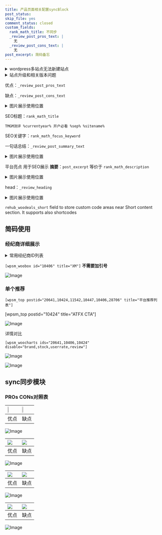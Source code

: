 ```yaml
---
title: 产品页面相关配置syncBlock
post_status: 
skip_file: yes
comment_status: closed
custom_fields:
  rank_math_title: 不同步
  _review_post_pros_text: |
    无
  _review_post_cons_text: |
    无
post_excerpt: 简码备忘
---
```

<details><summary>wordpress多站点无法新建站点</summary>

<li>和报错需要清理cookies一样的原因</li>
<li>wp-config.php里面<code>define( 'SUBDOMAIN_INSTALL', false );//子域名安装</code></li>
<li>新建子站点是用<code>define( 'SUBDOMAIN_INSTALL', true);//子域名安装</code> 完成以后，改成<code>false</code></li>
</details>

<details><summary>站点升级和相关版本问题</summary>

<p>wordpress：5.9.9
woocommerce：7.5.1
出现问题的地方：主题选项里面>><strong>Product layout >>compact style</strong></p>
<p>如何出现没有用过的字段 导致无法保存。先导出配置 然后进行修改，后面再次恢复即可。</p>
<p>出现部分字段无法显示时，需要返回默认布局后，对产品进行保存就好了。</p>
<p></p>
</details>

优点：`_review_post_pros_text`

缺点：`_review_post_cons_text`

<details><summary>图片展示使用位置</summary>

<img src="https://prod-files-secure.s3.us-west-2.amazonaws.com/39ed1227-6d7d-4570-be36-9ccd4a2c4241/f51d3d83-55d4-4bdf-9604-f37ec77ab556/Untitled.png?X-Amz-Algorithm=AWS4-HMAC-SHA256&X-Amz-Content-Sha256=UNSIGNED-PAYLOAD&X-Amz-Credential=ASIAZI2LB466ZIU2FBCM%2F20250829%2Fus-west-2%2Fs3%2Faws4_request&X-Amz-Date=20250829T165526Z&X-Amz-Expires=3600&X-Amz-Security-Token=IQoJb3JpZ2luX2VjEGgaCXVzLXdlc3QtMiJHMEUCIQCO91n1DZfpGRnkTgFl2GJww0AAgd3BBMogKld0aUayJQIgD2ccUt0aH9nqfzZWYmwSQ7yTgZys69SRkbfKNzHD%2FdkqiAQIwf%2F%2F%2F%2F%2F%2F%2F%2F%2F%2FARAAGgw2Mzc0MjMxODM4MDUiDB8UrcrukNytd9H6pircA4wNTjgyV3KWGfHkS4%2FyH%2FeY5kU4vcLdcHNxowvJoSur8Wkbwhlg5D50ST8D4KKMrUcBYANkDBdLRsAjB5UgyLtyirUJ%2F3YoRfZxuJnhnIGSrSU9rzQlZThDwT8TarLSMrWfDOb4i3ptzzy5Bl2baNYdCskunBJdgDfx9r5OpYQ5F6Q3ZVHRObl4KT4SSeTiu4lMhIhli5%2BQ2hY0YH49yqlRvNSlrHxVgcYsESYTGIvvdmDF2HIlSoMH9pquxl8I7F3ruMFpQ4PxF7%2FHbJtV3jVvoVcB%2BS4%2Bg2SdGydGqk8FUU80stxmsG8XlwrM9d9qDEDbV%2BcBMl2YJWF2cCNAiJNM%2FzvnqDKFx5x01ldmwNYFvS6LMv5FG91kqCryyND94JpRDFG%2F5Q6xw2lM8L1gqldFrh9Ns0rQw5zeor2rDS7UCn9hPyhQtuTbERZD7DaNFZrGVVKw3sdISwcSS7%2B1XZMceDuzTd6eymEfip6dlMlsXt1U9GINMWmeCRvsCNpBBUUYpGjEjgxN%2B0nmjBQ6VIS2NwRS274RfaUZvYhbvZgwJqmjGyg%2BJa%2Fp78eiuwj1kcz137zj9KKhmEcEZo3M5%2Fv0bgi5WsbDGKDtq1phNbO6h5qYV8o%2BL0nv3ytpMImex8UGOqUBTCEk1LPkqQTr%2B%2B8rRfuIwsrBJJXeu8yHVorEnhGjFlT6MJ7QPQ%2BeijhyhGjaN5fPXz79Q851aGrfSNOSR2G3lk%2BeJ2wDOiDntbBcE39UP8SH%2B3E%2BuF4A5JZT1LPamhb5T01PYhhyFxgzQ9tRThsTgFdKksfZu12CZtTB6zG%2FQ0NG03e6ImEcCjPUwKgvXpGl1Rj3KBj4HL8fyADjolufeo1SZ%2FJu&X-Amz-Signature=b34ae2832d2110cbc5acfa550591bb440223305c7dfce4c47c229dd9f7501447&X-Amz-SignedHeaders=host&x-amz-checksum-mode=ENABLED&x-id=GetObject" alt="Image">
</details>

SEO标题：`rank_math_title`

`TMGM测评 %currentyear% 开户必看 %sep% %sitename%`

SEO关键字：`rank_math_focus_keyword`

一句话总结：`_review_post_summary_text`

<details><summary>图片展示使用位置</summary>

<img src="https://prod-files-secure.s3.us-west-2.amazonaws.com/39ed1227-6d7d-4570-be36-9ccd4a2c4241/4b96a922-296c-4f4e-8630-d1c870cbce01/Untitled.png?X-Amz-Algorithm=AWS4-HMAC-SHA256&X-Amz-Content-Sha256=UNSIGNED-PAYLOAD&X-Amz-Credential=ASIAZI2LB4662IXOJPIS%2F20250829%2Fus-west-2%2Fs3%2Faws4_request&X-Amz-Date=20250829T165527Z&X-Amz-Expires=3600&X-Amz-Security-Token=IQoJb3JpZ2luX2VjEGgaCXVzLXdlc3QtMiJHMEUCIQDbd0TVDUYZU5BmB2LIs4HrJABru2%2FfbM4IYncoZdUNGgIgbcMMOYKcbzyVujPWO4UcAJPsqeXG61C2maL3ZVGV0lMqiAQIwf%2F%2F%2F%2F%2F%2F%2F%2F%2F%2FARAAGgw2Mzc0MjMxODM4MDUiDJvVSQ%2FyY%2BLg%2B0vqhCrcA7%2FugWxfcaF%2BjaZXvJXzB7FmRd%2BgOJmMYHRlILZnelpE41ldlGvhnn13E%2B4lxONWYTI3cFQp2TAKORirm2MvcpnjZSheavZQb6sZnVNZGLUOsS5m33odLLpIV5H5Lef6qLKLsoNXpO3qXSCXmcCVU0TtPfQYfHk1TQJNRSjL1SD7D5PXwCTd1mk3t1OJX5uJeHWBZmiWlIHdajHQm1tNv%2FNSVC5U0NylQtpImUPxMi6s1pvWK3Dem4GoW%2FRpmPHypY4uqJpv60N79Gyg6JuPRCzYsNo0MmNu9EF19D3pvF6MZxatjD8je5vZCR%2Fyf5f25Ksj4UcOLXBXRjyIKErkYGHQasYuhPSJIuTFqyWrtXkONJj9VSi0RJw4CMVu%2Bq7piU66MRhsNWoAeVF2WbBDXA5eV3RiRoN%2FbPNCVpx7%2Fu4mh7g3tZ1kOisy6ieuorcJiPNpxeUX%2FhmCwxJQU%2BVtp6kyZC5428yH%2BsUmQt%2B9uYcxGaYHyEJTFMX0GccVS2x%2FbKN6VNMlpXsygvGzRRKamAdWOf%2FvIsiIqjyV5lCoEIezuaOKphD9F%2FbMgTjdRMeVTPvEQARsb9gj2s1113R%2FG2AzQdhakF97w08JDf2CwOh7YMj2v3x0%2FowFtjsNMK2ex8UGOqUB%2FEOt6%2Bgjt4F7JsJN6N%2FRkWUjQFdgcvEVSmASkz9RoYyQjbpXJAVn72Hq1TJ6scs%2FEs5MRXf1GmBqDyDUaN58l0aetUH1nAPFGYjk0pKkWnUbtIDL9GxeBwHvP1OcUrmH6dGyMJdPRf6s2SXeegbFiU%2Bim00vcbJlq%2BPbj%2F4YRprkF3YLPcFxZ3k3xyqzXkk%2Fr%2BK9xoKSGH284zh0THqqGs1RNo1R&X-Amz-Signature=802555c267a01b41d71363ecb9182dbd31e998073aa5b24f33c06abee323ea54&X-Amz-SignedHeaders=host&x-amz-checksum-mode=ENABLED&x-id=GetObject" alt="Image">
</details>

平台亮点 用于SEO展示 **摘要**：`post_excerpt`  等价于 `rank_math_description`

<details><summary>图片展示使用位置</summary>

<img src="https://prod-files-secure.s3.us-west-2.amazonaws.com/39ed1227-6d7d-4570-be36-9ccd4a2c4241/1ee11f63-b60a-4dfe-a7a7-d58ff23b5d88/Untitled.png?X-Amz-Algorithm=AWS4-HMAC-SHA256&X-Amz-Content-Sha256=UNSIGNED-PAYLOAD&X-Amz-Credential=ASIAZI2LB46625ER4XCG%2F20250829%2Fus-west-2%2Fs3%2Faws4_request&X-Amz-Date=20250829T165527Z&X-Amz-Expires=3600&X-Amz-Security-Token=IQoJb3JpZ2luX2VjEGgaCXVzLXdlc3QtMiJHMEUCIELlTzogr8wbhqCoGLQS2Tg%2FBKcNvL8Tzx8tzqYF%2FQbEAiEA6hI0X6IVTBmd%2BlmPVs0BBk%2FkRzCnR%2BJPlWX8KpO%2Br80qiAQIwf%2F%2F%2F%2F%2F%2F%2F%2F%2F%2FARAAGgw2Mzc0MjMxODM4MDUiDKRUDcLF%2FxU%2FZtSI4yrcA7%2BN8Yas8EkFnJIAfP6I2XfrHUPg54HOUf6%2FBuj%2Fhgp5sT1aVCWhcet0bhjtiTChy08RRgsdFyq5h49sPlwO%2FL5NzKPDmc3BU74B5d3AuHfm1gE91eG34W4kY%2BvVTzjBN3q3fmAxOpbpSwh0hW9SLhANuFvk3uQXFw277kbrA9COfgk2p61iwNW4%2F6ttJ0jmizilxmrlEI3pQxnbGtdjCwVPRmJPw%2F2ZzA%2BUPUTCvkW16wiuV1H5C0Thz51z6PjoPVkMf0TMhPTZP%2FNaNB1H8Z1cccI1f3V8bjUaHCyBbM2ZClk7FRzIDzR4avLTY9SHNiU2%2FACO%2BsvVXhOdhyvSWCeDW1Tli1AXoeDy61SMSTMHn9yMuRwC%2Fyudrmp5QwCltzGDyEc4u4kgHiSWlyIfp2lxBdfPVL35IlDxC14YTaiIL3HqH%2B%2FJdZs%2B27Sr%2FBZ7JZuqUXYTpngYKpx6cRvIIGuZUdUJ%2F4gv5KtjyhGWrw%2B12VFrK2p5cM9fO2zfi6R9IVDU0V4gqoVr%2BW7Q4SuP9kewZgk6fe7RaAJ3H%2BfaervOy2viBzY8E6mOXQalbLj4G19msMpNxArQxr4vBKzJhUVd%2F%2Fa4xB%2FAALv4jWEyWFF%2FL8oeJGTrC0AFxu4TMPWex8UGOqUBePzlsVWLi75iNwr4ibGkyQaIp2lwfzUTYlwWU%2F4s3hKhf%2BhFbqPh5WCa9uPVQeuyqZtx%2BCFIQTNPxYhsQfBifxZlDq6ACDCKiDyJBYNuIQxKg9j%2BBTsd170c7acLwNrPrFiTC1zAOXReBkTpd7cSQKCdmPVLJASxOm8G8LEP%2BUhACJppkIkSJ1DNa7boCd0qw3FU0tlN6dIClSvi%2FnC2D66lh%2Fnw&X-Amz-Signature=ed1a2da87e2e5845bd8d8ce538fe11ab74bb18cf9211f1073a42885408ce609c&X-Amz-SignedHeaders=host&x-amz-checksum-mode=ENABLED&x-id=GetObject" alt="Image">
<img src="https://prod-files-secure.s3.us-west-2.amazonaws.com/39ed1227-6d7d-4570-be36-9ccd4a2c4241/ad4118b5-78d8-4fbe-801e-3b29b5d99c01/Untitled.png?X-Amz-Algorithm=AWS4-HMAC-SHA256&X-Amz-Content-Sha256=UNSIGNED-PAYLOAD&X-Amz-Credential=ASIAZI2LB46625ER4XCG%2F20250829%2Fus-west-2%2Fs3%2Faws4_request&X-Amz-Date=20250829T165527Z&X-Amz-Expires=3600&X-Amz-Security-Token=IQoJb3JpZ2luX2VjEGgaCXVzLXdlc3QtMiJHMEUCIELlTzogr8wbhqCoGLQS2Tg%2FBKcNvL8Tzx8tzqYF%2FQbEAiEA6hI0X6IVTBmd%2BlmPVs0BBk%2FkRzCnR%2BJPlWX8KpO%2Br80qiAQIwf%2F%2F%2F%2F%2F%2F%2F%2F%2F%2FARAAGgw2Mzc0MjMxODM4MDUiDKRUDcLF%2FxU%2FZtSI4yrcA7%2BN8Yas8EkFnJIAfP6I2XfrHUPg54HOUf6%2FBuj%2Fhgp5sT1aVCWhcet0bhjtiTChy08RRgsdFyq5h49sPlwO%2FL5NzKPDmc3BU74B5d3AuHfm1gE91eG34W4kY%2BvVTzjBN3q3fmAxOpbpSwh0hW9SLhANuFvk3uQXFw277kbrA9COfgk2p61iwNW4%2F6ttJ0jmizilxmrlEI3pQxnbGtdjCwVPRmJPw%2F2ZzA%2BUPUTCvkW16wiuV1H5C0Thz51z6PjoPVkMf0TMhPTZP%2FNaNB1H8Z1cccI1f3V8bjUaHCyBbM2ZClk7FRzIDzR4avLTY9SHNiU2%2FACO%2BsvVXhOdhyvSWCeDW1Tli1AXoeDy61SMSTMHn9yMuRwC%2Fyudrmp5QwCltzGDyEc4u4kgHiSWlyIfp2lxBdfPVL35IlDxC14YTaiIL3HqH%2B%2FJdZs%2B27Sr%2FBZ7JZuqUXYTpngYKpx6cRvIIGuZUdUJ%2F4gv5KtjyhGWrw%2B12VFrK2p5cM9fO2zfi6R9IVDU0V4gqoVr%2BW7Q4SuP9kewZgk6fe7RaAJ3H%2BfaervOy2viBzY8E6mOXQalbLj4G19msMpNxArQxr4vBKzJhUVd%2F%2Fa4xB%2FAALv4jWEyWFF%2FL8oeJGTrC0AFxu4TMPWex8UGOqUBePzlsVWLi75iNwr4ibGkyQaIp2lwfzUTYlwWU%2F4s3hKhf%2BhFbqPh5WCa9uPVQeuyqZtx%2BCFIQTNPxYhsQfBifxZlDq6ACDCKiDyJBYNuIQxKg9j%2BBTsd170c7acLwNrPrFiTC1zAOXReBkTpd7cSQKCdmPVLJASxOm8G8LEP%2BUhACJppkIkSJ1DNa7boCd0qw3FU0tlN6dIClSvi%2FnC2D66lh%2Fnw&X-Amz-Signature=6dc952c69e88d34a87bde724dba2f8784157e2cae3847ba53b805fa453515371&X-Amz-SignedHeaders=host&x-amz-checksum-mode=ENABLED&x-id=GetObject" alt="Image">
<img src="https://prod-files-secure.s3.us-west-2.amazonaws.com/39ed1227-6d7d-4570-be36-9ccd4a2c4241/a38cf7c9-a79c-4b64-9e94-13589fe0758b/Untitled.png?X-Amz-Algorithm=AWS4-HMAC-SHA256&X-Amz-Content-Sha256=UNSIGNED-PAYLOAD&X-Amz-Credential=ASIAZI2LB46625ER4XCG%2F20250829%2Fus-west-2%2Fs3%2Faws4_request&X-Amz-Date=20250829T165527Z&X-Amz-Expires=3600&X-Amz-Security-Token=IQoJb3JpZ2luX2VjEGgaCXVzLXdlc3QtMiJHMEUCIELlTzogr8wbhqCoGLQS2Tg%2FBKcNvL8Tzx8tzqYF%2FQbEAiEA6hI0X6IVTBmd%2BlmPVs0BBk%2FkRzCnR%2BJPlWX8KpO%2Br80qiAQIwf%2F%2F%2F%2F%2F%2F%2F%2F%2F%2FARAAGgw2Mzc0MjMxODM4MDUiDKRUDcLF%2FxU%2FZtSI4yrcA7%2BN8Yas8EkFnJIAfP6I2XfrHUPg54HOUf6%2FBuj%2Fhgp5sT1aVCWhcet0bhjtiTChy08RRgsdFyq5h49sPlwO%2FL5NzKPDmc3BU74B5d3AuHfm1gE91eG34W4kY%2BvVTzjBN3q3fmAxOpbpSwh0hW9SLhANuFvk3uQXFw277kbrA9COfgk2p61iwNW4%2F6ttJ0jmizilxmrlEI3pQxnbGtdjCwVPRmJPw%2F2ZzA%2BUPUTCvkW16wiuV1H5C0Thz51z6PjoPVkMf0TMhPTZP%2FNaNB1H8Z1cccI1f3V8bjUaHCyBbM2ZClk7FRzIDzR4avLTY9SHNiU2%2FACO%2BsvVXhOdhyvSWCeDW1Tli1AXoeDy61SMSTMHn9yMuRwC%2Fyudrmp5QwCltzGDyEc4u4kgHiSWlyIfp2lxBdfPVL35IlDxC14YTaiIL3HqH%2B%2FJdZs%2B27Sr%2FBZ7JZuqUXYTpngYKpx6cRvIIGuZUdUJ%2F4gv5KtjyhGWrw%2B12VFrK2p5cM9fO2zfi6R9IVDU0V4gqoVr%2BW7Q4SuP9kewZgk6fe7RaAJ3H%2BfaervOy2viBzY8E6mOXQalbLj4G19msMpNxArQxr4vBKzJhUVd%2F%2Fa4xB%2FAALv4jWEyWFF%2FL8oeJGTrC0AFxu4TMPWex8UGOqUBePzlsVWLi75iNwr4ibGkyQaIp2lwfzUTYlwWU%2F4s3hKhf%2BhFbqPh5WCa9uPVQeuyqZtx%2BCFIQTNPxYhsQfBifxZlDq6ACDCKiDyJBYNuIQxKg9j%2BBTsd170c7acLwNrPrFiTC1zAOXReBkTpd7cSQKCdmPVLJASxOm8G8LEP%2BUhACJppkIkSJ1DNa7boCd0qw3FU0tlN6dIClSvi%2FnC2D66lh%2Fnw&X-Amz-Signature=6730bf5967ca5d9b9d23c0e97701ae2ade9116637fe496972d80a6b17a50fb02&X-Amz-SignedHeaders=host&x-amz-checksum-mode=ENABLED&x-id=GetObject" alt="Image">
<img src="https://prod-files-secure.s3.us-west-2.amazonaws.com/39ed1227-6d7d-4570-be36-9ccd4a2c4241/7da6fc1e-d2ac-42ae-8c75-cb5749aa18f6/Untitled.png?X-Amz-Algorithm=AWS4-HMAC-SHA256&X-Amz-Content-Sha256=UNSIGNED-PAYLOAD&X-Amz-Credential=ASIAZI2LB46625ER4XCG%2F20250829%2Fus-west-2%2Fs3%2Faws4_request&X-Amz-Date=20250829T165527Z&X-Amz-Expires=3600&X-Amz-Security-Token=IQoJb3JpZ2luX2VjEGgaCXVzLXdlc3QtMiJHMEUCIELlTzogr8wbhqCoGLQS2Tg%2FBKcNvL8Tzx8tzqYF%2FQbEAiEA6hI0X6IVTBmd%2BlmPVs0BBk%2FkRzCnR%2BJPlWX8KpO%2Br80qiAQIwf%2F%2F%2F%2F%2F%2F%2F%2F%2F%2FARAAGgw2Mzc0MjMxODM4MDUiDKRUDcLF%2FxU%2FZtSI4yrcA7%2BN8Yas8EkFnJIAfP6I2XfrHUPg54HOUf6%2FBuj%2Fhgp5sT1aVCWhcet0bhjtiTChy08RRgsdFyq5h49sPlwO%2FL5NzKPDmc3BU74B5d3AuHfm1gE91eG34W4kY%2BvVTzjBN3q3fmAxOpbpSwh0hW9SLhANuFvk3uQXFw277kbrA9COfgk2p61iwNW4%2F6ttJ0jmizilxmrlEI3pQxnbGtdjCwVPRmJPw%2F2ZzA%2BUPUTCvkW16wiuV1H5C0Thz51z6PjoPVkMf0TMhPTZP%2FNaNB1H8Z1cccI1f3V8bjUaHCyBbM2ZClk7FRzIDzR4avLTY9SHNiU2%2FACO%2BsvVXhOdhyvSWCeDW1Tli1AXoeDy61SMSTMHn9yMuRwC%2Fyudrmp5QwCltzGDyEc4u4kgHiSWlyIfp2lxBdfPVL35IlDxC14YTaiIL3HqH%2B%2FJdZs%2B27Sr%2FBZ7JZuqUXYTpngYKpx6cRvIIGuZUdUJ%2F4gv5KtjyhGWrw%2B12VFrK2p5cM9fO2zfi6R9IVDU0V4gqoVr%2BW7Q4SuP9kewZgk6fe7RaAJ3H%2BfaervOy2viBzY8E6mOXQalbLj4G19msMpNxArQxr4vBKzJhUVd%2F%2Fa4xB%2FAALv4jWEyWFF%2FL8oeJGTrC0AFxu4TMPWex8UGOqUBePzlsVWLi75iNwr4ibGkyQaIp2lwfzUTYlwWU%2F4s3hKhf%2BhFbqPh5WCa9uPVQeuyqZtx%2BCFIQTNPxYhsQfBifxZlDq6ACDCKiDyJBYNuIQxKg9j%2BBTsd170c7acLwNrPrFiTC1zAOXReBkTpd7cSQKCdmPVLJASxOm8G8LEP%2BUhACJppkIkSJ1DNa7boCd0qw3FU0tlN6dIClSvi%2FnC2D66lh%2Fnw&X-Amz-Signature=326876c04364e15a0d6cc03947e12cccf3fec1a99be547f82fa06ea3be22495e&X-Amz-SignedHeaders=host&x-amz-checksum-mode=ENABLED&x-id=GetObject" alt="Image">
<img src="https://prod-files-secure.s3.us-west-2.amazonaws.com/39ed1227-6d7d-4570-be36-9ccd4a2c4241/7e97f40a-eaee-47f5-b2f9-475f96808fa7/Untitled.png?X-Amz-Algorithm=AWS4-HMAC-SHA256&X-Amz-Content-Sha256=UNSIGNED-PAYLOAD&X-Amz-Credential=ASIAZI2LB46625ER4XCG%2F20250829%2Fus-west-2%2Fs3%2Faws4_request&X-Amz-Date=20250829T165527Z&X-Amz-Expires=3600&X-Amz-Security-Token=IQoJb3JpZ2luX2VjEGgaCXVzLXdlc3QtMiJHMEUCIELlTzogr8wbhqCoGLQS2Tg%2FBKcNvL8Tzx8tzqYF%2FQbEAiEA6hI0X6IVTBmd%2BlmPVs0BBk%2FkRzCnR%2BJPlWX8KpO%2Br80qiAQIwf%2F%2F%2F%2F%2F%2F%2F%2F%2F%2FARAAGgw2Mzc0MjMxODM4MDUiDKRUDcLF%2FxU%2FZtSI4yrcA7%2BN8Yas8EkFnJIAfP6I2XfrHUPg54HOUf6%2FBuj%2Fhgp5sT1aVCWhcet0bhjtiTChy08RRgsdFyq5h49sPlwO%2FL5NzKPDmc3BU74B5d3AuHfm1gE91eG34W4kY%2BvVTzjBN3q3fmAxOpbpSwh0hW9SLhANuFvk3uQXFw277kbrA9COfgk2p61iwNW4%2F6ttJ0jmizilxmrlEI3pQxnbGtdjCwVPRmJPw%2F2ZzA%2BUPUTCvkW16wiuV1H5C0Thz51z6PjoPVkMf0TMhPTZP%2FNaNB1H8Z1cccI1f3V8bjUaHCyBbM2ZClk7FRzIDzR4avLTY9SHNiU2%2FACO%2BsvVXhOdhyvSWCeDW1Tli1AXoeDy61SMSTMHn9yMuRwC%2Fyudrmp5QwCltzGDyEc4u4kgHiSWlyIfp2lxBdfPVL35IlDxC14YTaiIL3HqH%2B%2FJdZs%2B27Sr%2FBZ7JZuqUXYTpngYKpx6cRvIIGuZUdUJ%2F4gv5KtjyhGWrw%2B12VFrK2p5cM9fO2zfi6R9IVDU0V4gqoVr%2BW7Q4SuP9kewZgk6fe7RaAJ3H%2BfaervOy2viBzY8E6mOXQalbLj4G19msMpNxArQxr4vBKzJhUVd%2F%2Fa4xB%2FAALv4jWEyWFF%2FL8oeJGTrC0AFxu4TMPWex8UGOqUBePzlsVWLi75iNwr4ibGkyQaIp2lwfzUTYlwWU%2F4s3hKhf%2BhFbqPh5WCa9uPVQeuyqZtx%2BCFIQTNPxYhsQfBifxZlDq6ACDCKiDyJBYNuIQxKg9j%2BBTsd170c7acLwNrPrFiTC1zAOXReBkTpd7cSQKCdmPVLJASxOm8G8LEP%2BUhACJppkIkSJ1DNa7boCd0qw3FU0tlN6dIClSvi%2FnC2D66lh%2Fnw&X-Amz-Signature=26f1be1fdf26a9d4d7c4d20764fbf2461fbaea126fd5cf0af528997347129c03&X-Amz-SignedHeaders=host&x-amz-checksum-mode=ENABLED&x-id=GetObject" alt="Image">
</details>

head：`_review_heading`

<details><summary>图片展示使用位置</summary>

<img src="https://prod-files-secure.s3.us-west-2.amazonaws.com/39ed1227-6d7d-4570-be36-9ccd4a2c4241/3a4650ad-9887-415c-889a-edd51fa54f27/Untitled.png?X-Amz-Algorithm=AWS4-HMAC-SHA256&X-Amz-Content-Sha256=UNSIGNED-PAYLOAD&X-Amz-Credential=ASIAZI2LB4662P2GDFXE%2F20250829%2Fus-west-2%2Fs3%2Faws4_request&X-Amz-Date=20250829T165528Z&X-Amz-Expires=3600&X-Amz-Security-Token=IQoJb3JpZ2luX2VjEGgaCXVzLXdlc3QtMiJHMEUCIH%2BNeCCTtFn4z6Jz8NtnE1eElv2HO1Hd9JG169JNxwubAiEAiYjXJUp%2F9SxuI%2B3UhbI4tZq43%2Ff8gsZkK00r1NpwbqwqiAQIwf%2F%2F%2F%2F%2F%2F%2F%2F%2F%2FARAAGgw2Mzc0MjMxODM4MDUiDLgUu4Q476AtL4gJPyrcAw9BV9D4oQgZg86j6%2Fcp3Mjp0CBxhRTMn8UNgmPXKmfX%2FCGNWXODmRmVN2ejXDwK%2BPxP4ZGu98PNvF%2FUPP6%2FCyHm6Uo%2BbcFAsHU%2BWZqdO3NqF5Cx8HeUFOFrUYDl1wBuQw9T1II7ep335kvxjLX15b6LrNSjwpnB%2BM8MviQa0MFeY%2F5GMv9n2U8mszGLVFvBMqg%2FgnMC4LkdL3SvP%2BI9fwDj3uXda3pY8tVWOHbuNRV41J51pbofupjxo%2FuUSgPM0o7ZTqssgequd1rh9q9vMQq%2BTIjeG%2B8cBE5u%2FDgc5Gd8QnaiAJeVysCQOS%2FYdIp%2B8dAsEQy8j%2FddigSZXlCeDKNoAEpb%2FA5Gf2bgVE5Fl8UApP%2F1NFBTt6VxjdGqq%2BsWfvRdK7Th3ilwdulNwEzzodDKbjzwxkY%2B3CFO9EE9UMT1EMxYWU%2FkuydHmUP62yXR944aQcdr%2FEHu0ySkrnmQfOT5QshHUPnexV4IEH3YuEwho0YPXeDSP3v88ClPfs1k%2BFeVm6cVtkYTl2H4sF9V2m7tOH2fhg98nRkTxr58G5SSmDmGX0I4IKGHVXRZ7XzNfeZ3BktPwDj6DU72s1QzmX1wp%2FqxaDntzLrA43ppW%2B2nlULR2RwPk72Vfg%2B2MPqex8UGOqUBks7WiEu350Ny2u1hraeYIaYY7nRueiFKXKEBm57ft7EmHk1wLIAIZ%2BYwCppYFl4jvQbeOijWJmtYq1q7kQT%2Bzym2uVKi8y9gcFt3QS5rsa9Wa%2F2PjiN1p9v4EbclkOe7nGDUXIUdBuybQV5tsK9t%2Fn4exTWJgkWzt3C02D6XeNpkrkqotRKRs%2FAqKd3YGOaXvL%2FMXsP4LyFo%2BYOSXqRP0EPU5OON&X-Amz-Signature=6794df6d3041e85805cfec97f451473f4e076795a5b3ee85c9f73dc941bbbac5&X-Amz-SignedHeaders=host&x-amz-checksum-mode=ENABLED&x-id=GetObject" alt="Image">
</details>

`rehub_woodeals_short`	field to store custom code areas near Short content section. It supports also shortcodes



## 简码使用

### 经纪商详细展示

<details><summary>常用经纪商ID列表</summary>

<pre><code class="php">嘉盛 ===> 20641  [wpsm_woobox id="20641" title="嘉盛"]
易信easymarkets ===> 11542  [wpsm_woobox id="11542" title="易信easymarkets"]
ATFX外汇 ===> 10424  [wpsm_woobox id="10424" title="ATFX"]
XM ===> 10406  [wpsm_woobox id="10406" title="XM"]
TMGM ===> 29622  [wpsm_woobox id="29622" title="TMGM"]
HYCM ===> 10447  [wpsm_woobox id="10447" title="HYCM"]
fpmarkets澳福外汇 ===> 20639  [wpsm_woobox id="20639" title="fpmarkets澳福外汇"]</code></pre>
</details>

`[wpsm_woobox id="10406" title="XM"]` **不需要加引号**

![Image](https://prod-files-secure.s3.us-west-2.amazonaws.com/39ed1227-6d7d-4570-be36-9ccd4a2c4241/4f898f9d-0fa7-4e43-acd3-ac6bc7be575a/Untitled.png?X-Amz-Algorithm=AWS4-HMAC-SHA256&X-Amz-Content-Sha256=UNSIGNED-PAYLOAD&X-Amz-Credential=ASIAZI2LB466UYU4UNAQ%2F20250829%2Fus-west-2%2Fs3%2Faws4_request&X-Amz-Date=20250829T165523Z&X-Amz-Expires=3600&X-Amz-Security-Token=IQoJb3JpZ2luX2VjEGgaCXVzLXdlc3QtMiJHMEUCIEw7kV5XsY7Rxo%2F73%2BpaaeGCLdhSVN%2B9ZGja%2BCd2emdfAiEAx6M5oSKtqe6oW%2BI5sXZIJ0ZOMpLIPWgzWMz1DgH3M1wqiAQIwf%2F%2F%2F%2F%2F%2F%2F%2F%2F%2FARAAGgw2Mzc0MjMxODM4MDUiDJwbDLjmgLBH53xX8SrcA4JQvxHbZ3v8LxxHG0Oo0Fs4xkVCuYKFGWsjqrLnoxhAKgFd52EjYq0YzmC0HB2DiKtfuf8dN%2BV5KwJ6WY1AZGn%2F%2FYeXSgAOCLT23lERcetTjYekhnlH7bB%2BXN0UaSQIm3J%2Fhn40Y2vnDIPTdk0aRtVcJZ4Urp2%2B7EU%2BLbNQ%2Fm3vCfwd65AQpkFeJUjXw96F4RWUqRxFeMrJS8EGUZOHm3sPmMxcS%2F7Ha3ga9dR72ZJ%2BSekaeteA7F9C16y%2FI2vshw5dq%2BidA1CmnT04F%2BGapFXt6rPgkTiRMk%2BgphTOVRCEUyva2anlcV2PMW3W74nhYH7HxCDNp0ftYqVGOMeFEFefPxJznYVv2FN1DhaRkatkSvSMHzk63s8eFZrvIM4rOhmZYZbTqU7LrxJCwTM8dAjuAgy2gUptJPtLeYP7MOoPKLqQEVakFd80U6SjBjyR3c2IWbbVjikrkCoKPP82F8HQfqgdalE1JxlFATNamxg70oZ%2FdXZ8iIYJZ8FnECHa5L9t3SZ0PSIq4zwzlUx3C6rtCV7bkj%2BOriWZ9r0L8NiiYYasPDRMqEuyeSFEAKnokGkYNpdk5TrLHQvVrCaY5jVoJ9rLv2IkgwvcHNxUlRh03IWEbmVSePtP5IRoMNmex8UGOqUBDWrXxJX87sqjmMUaxlhIsDR0zMbLxOZSmM4RjLrHCXIrRjMq%2F1ePI0jrP9hVZJ4jdNUsDmoq47sGLPnou35Tq4JmFp%2BpoyeVGDnhmgezQIw8rrJls8%2BeyoCSXIsgVOg9iMhIac8ltlJK9Hb8TCGQmONW1ktynonZCXBsgkHroo8N5iaxUZuBHMlgHBwKk6IMHJxPKaytbGiQykOnUafJECp1DWcR&X-Amz-Signature=1a94c7280421361080157628d651f4b0d7a95e13fa3716957bafdfe1186d265a&X-Amz-SignedHeaders=host&x-amz-checksum-mode=ENABLED&x-id=GetObject)

### 单个推荐
`[wpsm_top postid="20641,10424,11542,10447,10406,28706" title="平台推荐列表"]`

[wpsm_top postid="10424" title="ATFX CTA"]

![Image](https://prod-files-secure.s3.us-west-2.amazonaws.com/39ed1227-6d7d-4570-be36-9ccd4a2c4241/5ac620dc-51a8-48b6-b55d-91f47299193c/Untitled.png?X-Amz-Algorithm=AWS4-HMAC-SHA256&X-Amz-Content-Sha256=UNSIGNED-PAYLOAD&X-Amz-Credential=ASIAZI2LB466UYU4UNAQ%2F20250829%2Fus-west-2%2Fs3%2Faws4_request&X-Amz-Date=20250829T165523Z&X-Amz-Expires=3600&X-Amz-Security-Token=IQoJb3JpZ2luX2VjEGgaCXVzLXdlc3QtMiJHMEUCIEw7kV5XsY7Rxo%2F73%2BpaaeGCLdhSVN%2B9ZGja%2BCd2emdfAiEAx6M5oSKtqe6oW%2BI5sXZIJ0ZOMpLIPWgzWMz1DgH3M1wqiAQIwf%2F%2F%2F%2F%2F%2F%2F%2F%2F%2FARAAGgw2Mzc0MjMxODM4MDUiDJwbDLjmgLBH53xX8SrcA4JQvxHbZ3v8LxxHG0Oo0Fs4xkVCuYKFGWsjqrLnoxhAKgFd52EjYq0YzmC0HB2DiKtfuf8dN%2BV5KwJ6WY1AZGn%2F%2FYeXSgAOCLT23lERcetTjYekhnlH7bB%2BXN0UaSQIm3J%2Fhn40Y2vnDIPTdk0aRtVcJZ4Urp2%2B7EU%2BLbNQ%2Fm3vCfwd65AQpkFeJUjXw96F4RWUqRxFeMrJS8EGUZOHm3sPmMxcS%2F7Ha3ga9dR72ZJ%2BSekaeteA7F9C16y%2FI2vshw5dq%2BidA1CmnT04F%2BGapFXt6rPgkTiRMk%2BgphTOVRCEUyva2anlcV2PMW3W74nhYH7HxCDNp0ftYqVGOMeFEFefPxJznYVv2FN1DhaRkatkSvSMHzk63s8eFZrvIM4rOhmZYZbTqU7LrxJCwTM8dAjuAgy2gUptJPtLeYP7MOoPKLqQEVakFd80U6SjBjyR3c2IWbbVjikrkCoKPP82F8HQfqgdalE1JxlFATNamxg70oZ%2FdXZ8iIYJZ8FnECHa5L9t3SZ0PSIq4zwzlUx3C6rtCV7bkj%2BOriWZ9r0L8NiiYYasPDRMqEuyeSFEAKnokGkYNpdk5TrLHQvVrCaY5jVoJ9rLv2IkgwvcHNxUlRh03IWEbmVSePtP5IRoMNmex8UGOqUBDWrXxJX87sqjmMUaxlhIsDR0zMbLxOZSmM4RjLrHCXIrRjMq%2F1ePI0jrP9hVZJ4jdNUsDmoq47sGLPnou35Tq4JmFp%2BpoyeVGDnhmgezQIw8rrJls8%2BeyoCSXIsgVOg9iMhIac8ltlJK9Hb8TCGQmONW1ktynonZCXBsgkHroo8N5iaxUZuBHMlgHBwKk6IMHJxPKaytbGiQykOnUafJECp1DWcR&X-Amz-Signature=3e0eec2951e9a74cd3354a60f082e20e0805e00b32d3b958fb429ef66fe6cd2a&X-Amz-SignedHeaders=host&x-amz-checksum-mode=ENABLED&x-id=GetObject)

详情对比

`[wpsm_woocharts ids="20641,10406,10424" disable="brand,stock,userrate,review"]`

![Image](https://prod-files-secure.s3.us-west-2.amazonaws.com/39ed1227-6d7d-4570-be36-9ccd4a2c4241/bf3ba45f-b9f3-4295-8aef-b4a495fd25f4/Untitled.png?X-Amz-Algorithm=AWS4-HMAC-SHA256&X-Amz-Content-Sha256=UNSIGNED-PAYLOAD&X-Amz-Credential=ASIAZI2LB466UYU4UNAQ%2F20250829%2Fus-west-2%2Fs3%2Faws4_request&X-Amz-Date=20250829T165524Z&X-Amz-Expires=3600&X-Amz-Security-Token=IQoJb3JpZ2luX2VjEGgaCXVzLXdlc3QtMiJHMEUCIEw7kV5XsY7Rxo%2F73%2BpaaeGCLdhSVN%2B9ZGja%2BCd2emdfAiEAx6M5oSKtqe6oW%2BI5sXZIJ0ZOMpLIPWgzWMz1DgH3M1wqiAQIwf%2F%2F%2F%2F%2F%2F%2F%2F%2F%2FARAAGgw2Mzc0MjMxODM4MDUiDJwbDLjmgLBH53xX8SrcA4JQvxHbZ3v8LxxHG0Oo0Fs4xkVCuYKFGWsjqrLnoxhAKgFd52EjYq0YzmC0HB2DiKtfuf8dN%2BV5KwJ6WY1AZGn%2F%2FYeXSgAOCLT23lERcetTjYekhnlH7bB%2BXN0UaSQIm3J%2Fhn40Y2vnDIPTdk0aRtVcJZ4Urp2%2B7EU%2BLbNQ%2Fm3vCfwd65AQpkFeJUjXw96F4RWUqRxFeMrJS8EGUZOHm3sPmMxcS%2F7Ha3ga9dR72ZJ%2BSekaeteA7F9C16y%2FI2vshw5dq%2BidA1CmnT04F%2BGapFXt6rPgkTiRMk%2BgphTOVRCEUyva2anlcV2PMW3W74nhYH7HxCDNp0ftYqVGOMeFEFefPxJznYVv2FN1DhaRkatkSvSMHzk63s8eFZrvIM4rOhmZYZbTqU7LrxJCwTM8dAjuAgy2gUptJPtLeYP7MOoPKLqQEVakFd80U6SjBjyR3c2IWbbVjikrkCoKPP82F8HQfqgdalE1JxlFATNamxg70oZ%2FdXZ8iIYJZ8FnECHa5L9t3SZ0PSIq4zwzlUx3C6rtCV7bkj%2BOriWZ9r0L8NiiYYasPDRMqEuyeSFEAKnokGkYNpdk5TrLHQvVrCaY5jVoJ9rLv2IkgwvcHNxUlRh03IWEbmVSePtP5IRoMNmex8UGOqUBDWrXxJX87sqjmMUaxlhIsDR0zMbLxOZSmM4RjLrHCXIrRjMq%2F1ePI0jrP9hVZJ4jdNUsDmoq47sGLPnou35Tq4JmFp%2BpoyeVGDnhmgezQIw8rrJls8%2BeyoCSXIsgVOg9iMhIac8ltlJK9Hb8TCGQmONW1ktynonZCXBsgkHroo8N5iaxUZuBHMlgHBwKk6IMHJxPKaytbGiQykOnUafJECp1DWcR&X-Amz-Signature=fdacd40395f77d1cb811295487fc730de7657b689412f0d46ecb9451e7c3e407&X-Amz-SignedHeaders=host&x-amz-checksum-mode=ENABLED&x-id=GetObject)

![Image](https://prod-files-secure.s3.us-west-2.amazonaws.com/39ed1227-6d7d-4570-be36-9ccd4a2c4241/30bc56ef-f383-4b48-9768-2ebc9e436ec0/Untitled.png?X-Amz-Algorithm=AWS4-HMAC-SHA256&X-Amz-Content-Sha256=UNSIGNED-PAYLOAD&X-Amz-Credential=ASIAZI2LB466UYU4UNAQ%2F20250829%2Fus-west-2%2Fs3%2Faws4_request&X-Amz-Date=20250829T165524Z&X-Amz-Expires=3600&X-Amz-Security-Token=IQoJb3JpZ2luX2VjEGgaCXVzLXdlc3QtMiJHMEUCIEw7kV5XsY7Rxo%2F73%2BpaaeGCLdhSVN%2B9ZGja%2BCd2emdfAiEAx6M5oSKtqe6oW%2BI5sXZIJ0ZOMpLIPWgzWMz1DgH3M1wqiAQIwf%2F%2F%2F%2F%2F%2F%2F%2F%2F%2FARAAGgw2Mzc0MjMxODM4MDUiDJwbDLjmgLBH53xX8SrcA4JQvxHbZ3v8LxxHG0Oo0Fs4xkVCuYKFGWsjqrLnoxhAKgFd52EjYq0YzmC0HB2DiKtfuf8dN%2BV5KwJ6WY1AZGn%2F%2FYeXSgAOCLT23lERcetTjYekhnlH7bB%2BXN0UaSQIm3J%2Fhn40Y2vnDIPTdk0aRtVcJZ4Urp2%2B7EU%2BLbNQ%2Fm3vCfwd65AQpkFeJUjXw96F4RWUqRxFeMrJS8EGUZOHm3sPmMxcS%2F7Ha3ga9dR72ZJ%2BSekaeteA7F9C16y%2FI2vshw5dq%2BidA1CmnT04F%2BGapFXt6rPgkTiRMk%2BgphTOVRCEUyva2anlcV2PMW3W74nhYH7HxCDNp0ftYqVGOMeFEFefPxJznYVv2FN1DhaRkatkSvSMHzk63s8eFZrvIM4rOhmZYZbTqU7LrxJCwTM8dAjuAgy2gUptJPtLeYP7MOoPKLqQEVakFd80U6SjBjyR3c2IWbbVjikrkCoKPP82F8HQfqgdalE1JxlFATNamxg70oZ%2FdXZ8iIYJZ8FnECHa5L9t3SZ0PSIq4zwzlUx3C6rtCV7bkj%2BOriWZ9r0L8NiiYYasPDRMqEuyeSFEAKnokGkYNpdk5TrLHQvVrCaY5jVoJ9rLv2IkgwvcHNxUlRh03IWEbmVSePtP5IRoMNmex8UGOqUBDWrXxJX87sqjmMUaxlhIsDR0zMbLxOZSmM4RjLrHCXIrRjMq%2F1ePI0jrP9hVZJ4jdNUsDmoq47sGLPnou35Tq4JmFp%2BpoyeVGDnhmgezQIw8rrJls8%2BeyoCSXIsgVOg9iMhIac8ltlJK9Hb8TCGQmONW1ktynonZCXBsgkHroo8N5iaxUZuBHMlgHBwKk6IMHJxPKaytbGiQykOnUafJECp1DWcR&X-Amz-Signature=4da45fc6d5267065c30203805aeedc7ce39a8e8f98bdacef9a4303e006cfcb9f&X-Amz-SignedHeaders=host&x-amz-checksum-mode=ENABLED&x-id=GetObject)

## sync同步模块

### PROs CONs对照表

| <img src="https://cdn.ifttt.fun/gh/jarlin8/OSS@main/icons/customize/pros.svg" height="auto" width="37.3%"> | <img src="https://cdn.ifttt.fun/gh/jarlin8/OSS@main/icons/customize/cons.svg" height="auto" width="28.8%"> |
| :--- | :--- |
| 优点 | 缺点 |

![Image](https://prod-files-secure.s3.us-west-2.amazonaws.com/39ed1227-6d7d-4570-be36-9ccd4a2c4241/8742b755-dfb5-4004-9a5f-d6e561664bd8/Untitled.png?X-Amz-Algorithm=AWS4-HMAC-SHA256&X-Amz-Content-Sha256=UNSIGNED-PAYLOAD&X-Amz-Credential=ASIAZI2LB466UYU4UNAQ%2F20250829%2Fus-west-2%2Fs3%2Faws4_request&X-Amz-Date=20250829T165524Z&X-Amz-Expires=3600&X-Amz-Security-Token=IQoJb3JpZ2luX2VjEGgaCXVzLXdlc3QtMiJHMEUCIEw7kV5XsY7Rxo%2F73%2BpaaeGCLdhSVN%2B9ZGja%2BCd2emdfAiEAx6M5oSKtqe6oW%2BI5sXZIJ0ZOMpLIPWgzWMz1DgH3M1wqiAQIwf%2F%2F%2F%2F%2F%2F%2F%2F%2F%2FARAAGgw2Mzc0MjMxODM4MDUiDJwbDLjmgLBH53xX8SrcA4JQvxHbZ3v8LxxHG0Oo0Fs4xkVCuYKFGWsjqrLnoxhAKgFd52EjYq0YzmC0HB2DiKtfuf8dN%2BV5KwJ6WY1AZGn%2F%2FYeXSgAOCLT23lERcetTjYekhnlH7bB%2BXN0UaSQIm3J%2Fhn40Y2vnDIPTdk0aRtVcJZ4Urp2%2B7EU%2BLbNQ%2Fm3vCfwd65AQpkFeJUjXw96F4RWUqRxFeMrJS8EGUZOHm3sPmMxcS%2F7Ha3ga9dR72ZJ%2BSekaeteA7F9C16y%2FI2vshw5dq%2BidA1CmnT04F%2BGapFXt6rPgkTiRMk%2BgphTOVRCEUyva2anlcV2PMW3W74nhYH7HxCDNp0ftYqVGOMeFEFefPxJznYVv2FN1DhaRkatkSvSMHzk63s8eFZrvIM4rOhmZYZbTqU7LrxJCwTM8dAjuAgy2gUptJPtLeYP7MOoPKLqQEVakFd80U6SjBjyR3c2IWbbVjikrkCoKPP82F8HQfqgdalE1JxlFATNamxg70oZ%2FdXZ8iIYJZ8FnECHa5L9t3SZ0PSIq4zwzlUx3C6rtCV7bkj%2BOriWZ9r0L8NiiYYasPDRMqEuyeSFEAKnokGkYNpdk5TrLHQvVrCaY5jVoJ9rLv2IkgwvcHNxUlRh03IWEbmVSePtP5IRoMNmex8UGOqUBDWrXxJX87sqjmMUaxlhIsDR0zMbLxOZSmM4RjLrHCXIrRjMq%2F1ePI0jrP9hVZJ4jdNUsDmoq47sGLPnou35Tq4JmFp%2BpoyeVGDnhmgezQIw8rrJls8%2BeyoCSXIsgVOg9iMhIac8ltlJK9Hb8TCGQmONW1ktynonZCXBsgkHroo8N5iaxUZuBHMlgHBwKk6IMHJxPKaytbGiQykOnUafJECp1DWcR&X-Amz-Signature=33b3d7463ea0f8e0a8b7097d9b896c177d389222333d529d6ab6f29153850cc9&X-Amz-SignedHeaders=host&x-amz-checksum-mode=ENABLED&x-id=GetObject)

| <img src="https://cdn.ifttt.fun/gh/jarlin8/OSS@main/icons/customize/pros1.svg" height="auto"> | <img src="https://cdn.ifttt.fun/gh/jarlin8/OSS@main/icons/customize/cons1.svg" height="auto"> |
| :--- | :--- |
| 优点 | 缺点 |

![Image](https://prod-files-secure.s3.us-west-2.amazonaws.com/39ed1227-6d7d-4570-be36-9ccd4a2c4241/806358f8-c9c4-4e17-bb35-c6c76a5397a5/Untitled.png?X-Amz-Algorithm=AWS4-HMAC-SHA256&X-Amz-Content-Sha256=UNSIGNED-PAYLOAD&X-Amz-Credential=ASIAZI2LB466UYU4UNAQ%2F20250829%2Fus-west-2%2Fs3%2Faws4_request&X-Amz-Date=20250829T165524Z&X-Amz-Expires=3600&X-Amz-Security-Token=IQoJb3JpZ2luX2VjEGgaCXVzLXdlc3QtMiJHMEUCIEw7kV5XsY7Rxo%2F73%2BpaaeGCLdhSVN%2B9ZGja%2BCd2emdfAiEAx6M5oSKtqe6oW%2BI5sXZIJ0ZOMpLIPWgzWMz1DgH3M1wqiAQIwf%2F%2F%2F%2F%2F%2F%2F%2F%2F%2FARAAGgw2Mzc0MjMxODM4MDUiDJwbDLjmgLBH53xX8SrcA4JQvxHbZ3v8LxxHG0Oo0Fs4xkVCuYKFGWsjqrLnoxhAKgFd52EjYq0YzmC0HB2DiKtfuf8dN%2BV5KwJ6WY1AZGn%2F%2FYeXSgAOCLT23lERcetTjYekhnlH7bB%2BXN0UaSQIm3J%2Fhn40Y2vnDIPTdk0aRtVcJZ4Urp2%2B7EU%2BLbNQ%2Fm3vCfwd65AQpkFeJUjXw96F4RWUqRxFeMrJS8EGUZOHm3sPmMxcS%2F7Ha3ga9dR72ZJ%2BSekaeteA7F9C16y%2FI2vshw5dq%2BidA1CmnT04F%2BGapFXt6rPgkTiRMk%2BgphTOVRCEUyva2anlcV2PMW3W74nhYH7HxCDNp0ftYqVGOMeFEFefPxJznYVv2FN1DhaRkatkSvSMHzk63s8eFZrvIM4rOhmZYZbTqU7LrxJCwTM8dAjuAgy2gUptJPtLeYP7MOoPKLqQEVakFd80U6SjBjyR3c2IWbbVjikrkCoKPP82F8HQfqgdalE1JxlFATNamxg70oZ%2FdXZ8iIYJZ8FnECHa5L9t3SZ0PSIq4zwzlUx3C6rtCV7bkj%2BOriWZ9r0L8NiiYYasPDRMqEuyeSFEAKnokGkYNpdk5TrLHQvVrCaY5jVoJ9rLv2IkgwvcHNxUlRh03IWEbmVSePtP5IRoMNmex8UGOqUBDWrXxJX87sqjmMUaxlhIsDR0zMbLxOZSmM4RjLrHCXIrRjMq%2F1ePI0jrP9hVZJ4jdNUsDmoq47sGLPnou35Tq4JmFp%2BpoyeVGDnhmgezQIw8rrJls8%2BeyoCSXIsgVOg9iMhIac8ltlJK9Hb8TCGQmONW1ktynonZCXBsgkHroo8N5iaxUZuBHMlgHBwKk6IMHJxPKaytbGiQykOnUafJECp1DWcR&X-Amz-Signature=33e14c3afd634b65247bb52acfd470810a227ad1556921f00d30a1b056b94fb4&X-Amz-SignedHeaders=host&x-amz-checksum-mode=ENABLED&x-id=GetObject)

| <img src="https://cdn.ifttt.fun/gh/jarlin8/OSS@main/icons/customize/pros2.svg" height="auto"> | <img src="https://cdn.ifttt.fun/gh/jarlin8/OSS@main/icons/customize/cons2.svg" height="auto"> |
| :--- | :--- |
| 优点 | 缺点 |

![Image](https://prod-files-secure.s3.us-west-2.amazonaws.com/39ed1227-6d7d-4570-be36-9ccd4a2c4241/a9245ec9-70dd-4005-b534-0d54315fc5f3/Untitled.png?X-Amz-Algorithm=AWS4-HMAC-SHA256&X-Amz-Content-Sha256=UNSIGNED-PAYLOAD&X-Amz-Credential=ASIAZI2LB466UYU4UNAQ%2F20250829%2Fus-west-2%2Fs3%2Faws4_request&X-Amz-Date=20250829T165524Z&X-Amz-Expires=3600&X-Amz-Security-Token=IQoJb3JpZ2luX2VjEGgaCXVzLXdlc3QtMiJHMEUCIEw7kV5XsY7Rxo%2F73%2BpaaeGCLdhSVN%2B9ZGja%2BCd2emdfAiEAx6M5oSKtqe6oW%2BI5sXZIJ0ZOMpLIPWgzWMz1DgH3M1wqiAQIwf%2F%2F%2F%2F%2F%2F%2F%2F%2F%2FARAAGgw2Mzc0MjMxODM4MDUiDJwbDLjmgLBH53xX8SrcA4JQvxHbZ3v8LxxHG0Oo0Fs4xkVCuYKFGWsjqrLnoxhAKgFd52EjYq0YzmC0HB2DiKtfuf8dN%2BV5KwJ6WY1AZGn%2F%2FYeXSgAOCLT23lERcetTjYekhnlH7bB%2BXN0UaSQIm3J%2Fhn40Y2vnDIPTdk0aRtVcJZ4Urp2%2B7EU%2BLbNQ%2Fm3vCfwd65AQpkFeJUjXw96F4RWUqRxFeMrJS8EGUZOHm3sPmMxcS%2F7Ha3ga9dR72ZJ%2BSekaeteA7F9C16y%2FI2vshw5dq%2BidA1CmnT04F%2BGapFXt6rPgkTiRMk%2BgphTOVRCEUyva2anlcV2PMW3W74nhYH7HxCDNp0ftYqVGOMeFEFefPxJznYVv2FN1DhaRkatkSvSMHzk63s8eFZrvIM4rOhmZYZbTqU7LrxJCwTM8dAjuAgy2gUptJPtLeYP7MOoPKLqQEVakFd80U6SjBjyR3c2IWbbVjikrkCoKPP82F8HQfqgdalE1JxlFATNamxg70oZ%2FdXZ8iIYJZ8FnECHa5L9t3SZ0PSIq4zwzlUx3C6rtCV7bkj%2BOriWZ9r0L8NiiYYasPDRMqEuyeSFEAKnokGkYNpdk5TrLHQvVrCaY5jVoJ9rLv2IkgwvcHNxUlRh03IWEbmVSePtP5IRoMNmex8UGOqUBDWrXxJX87sqjmMUaxlhIsDR0zMbLxOZSmM4RjLrHCXIrRjMq%2F1ePI0jrP9hVZJ4jdNUsDmoq47sGLPnou35Tq4JmFp%2BpoyeVGDnhmgezQIw8rrJls8%2BeyoCSXIsgVOg9iMhIac8ltlJK9Hb8TCGQmONW1ktynonZCXBsgkHroo8N5iaxUZuBHMlgHBwKk6IMHJxPKaytbGiQykOnUafJECp1DWcR&X-Amz-Signature=fcaac394e32d00804152153c3523fd0dca79bfbf5cce00d011187965f9515240&X-Amz-SignedHeaders=host&x-amz-checksum-mode=ENABLED&x-id=GetObject)

| <img src="https://cdn.ifttt.fun/gh/jarlin8/OSS@main/icons/customize/pros3.svg" height="auto"> | <img src="https://cdn.ifttt.fun/gh/jarlin8/OSS@main/icons/customize/cons3.svg" height="auto"> |
| :--- | :--- |
| 优点 | 缺点 |

![Image](https://prod-files-secure.s3.us-west-2.amazonaws.com/39ed1227-6d7d-4570-be36-9ccd4a2c4241/e1e580a2-2e5c-4780-9ff4-19c318fc2284/Untitled.png?X-Amz-Algorithm=AWS4-HMAC-SHA256&X-Amz-Content-Sha256=UNSIGNED-PAYLOAD&X-Amz-Credential=ASIAZI2LB466UYU4UNAQ%2F20250829%2Fus-west-2%2Fs3%2Faws4_request&X-Amz-Date=20250829T165524Z&X-Amz-Expires=3600&X-Amz-Security-Token=IQoJb3JpZ2luX2VjEGgaCXVzLXdlc3QtMiJHMEUCIEw7kV5XsY7Rxo%2F73%2BpaaeGCLdhSVN%2B9ZGja%2BCd2emdfAiEAx6M5oSKtqe6oW%2BI5sXZIJ0ZOMpLIPWgzWMz1DgH3M1wqiAQIwf%2F%2F%2F%2F%2F%2F%2F%2F%2F%2FARAAGgw2Mzc0MjMxODM4MDUiDJwbDLjmgLBH53xX8SrcA4JQvxHbZ3v8LxxHG0Oo0Fs4xkVCuYKFGWsjqrLnoxhAKgFd52EjYq0YzmC0HB2DiKtfuf8dN%2BV5KwJ6WY1AZGn%2F%2FYeXSgAOCLT23lERcetTjYekhnlH7bB%2BXN0UaSQIm3J%2Fhn40Y2vnDIPTdk0aRtVcJZ4Urp2%2B7EU%2BLbNQ%2Fm3vCfwd65AQpkFeJUjXw96F4RWUqRxFeMrJS8EGUZOHm3sPmMxcS%2F7Ha3ga9dR72ZJ%2BSekaeteA7F9C16y%2FI2vshw5dq%2BidA1CmnT04F%2BGapFXt6rPgkTiRMk%2BgphTOVRCEUyva2anlcV2PMW3W74nhYH7HxCDNp0ftYqVGOMeFEFefPxJznYVv2FN1DhaRkatkSvSMHzk63s8eFZrvIM4rOhmZYZbTqU7LrxJCwTM8dAjuAgy2gUptJPtLeYP7MOoPKLqQEVakFd80U6SjBjyR3c2IWbbVjikrkCoKPP82F8HQfqgdalE1JxlFATNamxg70oZ%2FdXZ8iIYJZ8FnECHa5L9t3SZ0PSIq4zwzlUx3C6rtCV7bkj%2BOriWZ9r0L8NiiYYasPDRMqEuyeSFEAKnokGkYNpdk5TrLHQvVrCaY5jVoJ9rLv2IkgwvcHNxUlRh03IWEbmVSePtP5IRoMNmex8UGOqUBDWrXxJX87sqjmMUaxlhIsDR0zMbLxOZSmM4RjLrHCXIrRjMq%2F1ePI0jrP9hVZJ4jdNUsDmoq47sGLPnou35Tq4JmFp%2BpoyeVGDnhmgezQIw8rrJls8%2BeyoCSXIsgVOg9iMhIac8ltlJK9Hb8TCGQmONW1ktynonZCXBsgkHroo8N5iaxUZuBHMlgHBwKk6IMHJxPKaytbGiQykOnUafJECp1DWcR&X-Amz-Signature=0ca8ccc6a256fc116c1ca70217d3a0ba6654d3524ed002e990b513e78f1427ba&X-Amz-SignedHeaders=host&x-amz-checksum-mode=ENABLED&x-id=GetObject)